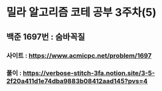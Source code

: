 # 밀라 알고리즘 코테 공부 3주차(5)

## 백준 1697번 : 숨바꼭질

### 사이트 : https://www.acmicpc.net/problem/1697
### 풀이 : https://verbose-stitch-3fa.notion.site/3-5-2f20a411d1e74dba9883b08412aad145?pvs=4